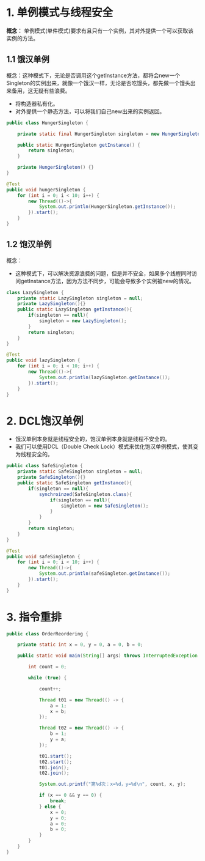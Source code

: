 # 1. 单例模式与线程安全

**概念：** 单例模式(单件模式)要求有且只有一个实例，其对外提供一个可以获取该实例的方法。


## 1.1 饿汉单例

概念：这种模式下，无论是否调用这个getInstance方法，都将会new一个Singleton的实例出来，就像一个饿汉一样，无论是否吃馒头，都先做一个馒头出来备用，这无疑有些浪费。
- 将构造器私有化。
- 对外提供一个静态方法，可以将我们自己new出来的实例返回。

```java
public class HungerSingleton {

    private static final HungerSingleton singleton = new HungerSingleton();

    public static HungerSingleton getInstance() {
        return singleton;
    }

    private HungerSingleton() {}
}
```

```java
@Test
public void hungerSingleton {
    for (int i = 0; i < 10; i++) {
        new Thread(()->{
            System.out.println(HungerSingleton.getInstance());
        }).start();
    }
}
```

## 1.2  饱汉单例

概念：
- 这种模式下，可以解决资源浪费的问题，但是并不安全，如果多个线程同时访问getInstance方法，因为方法不同步，可能会导致多个实例被new的情况。


```java
class LazySingleton {
    private static LazySingleton singleton = null;
    private LazySingleton(){}
    public static LazySingleton getInstance(){
        if(singleton == null){
            singleton = new LazySingleton();	
        }
        return singleton;
    }
}
```

```java
@Test
public void lazySingleton {
    for (int i = 0; i < 10; i++) {
        new Thread(()->{
            System.out.println(lazySingleton.getInstance());
        }).start();
    }
}
```

# 2.  DCL饱汉单例

- 饿汉单例本身就是线程安全的，饱汉单例本身就是线程不安全的。
- 我们可以使用DCL（Double Check Lock）模式来优化饱汉单例模式，使其变为线程安全的。

```java
public class SafeSingleton {
    private static SafeSingleton singleton = null;
    private SafeSingleton(){}
    public static SafeSingleton getInstance(){
        if(singleton == null){
            synchroinzed(SafeSingleton.class){
                if(singleton == null){
                    singleton = new SafeSingleton();
                }
            }
        }
        return singleton;
    }
}
```

```java
@Test
public void safeSingleton {
    for (int i = 0; i < 10; i++) {
        new Thread(()->{
            System.out.println(safeSingleton.getInstance());
        }).start();
    }
}
```

# 3. 指令重排

```java
public class OrderReordering {

    private static int x = 0, y = 0, a = 0, b = 0;

    public static void main(String[] args) throws InterruptedException {

        int count = 0;

        while (true) {

            count++;

            Thread t01 = new Thread(() -> {
                a = 1;
                x = b;
            });

            Thread t02 = new Thread(() -> {
                b = 1;
                y = a;
            });

            t01.start();
            t02.start();
            t01.join();
            t02.join();

            System.out.printf("第%d次：x=%d，y=%d\n", count, x, y);

            if (x == 0 && y == 0) {
                break;
            } else {
                x = 0;
                y = 0;
                a = 0;
                b = 0;
            }
        }
    }
}
```